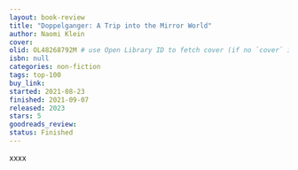```yaml
---
layout: book-review
title: "Doppelganger: A Trip into the Mirror World"
author: Naomi Klein
cover: 
olid: OL48268792M # use Open Library ID to fetch cover (if no `cover` is provided)  
isbn: null
categories: non-fiction 
tags: top-100
buy_link:
started: 2021-08-23
finished: 2021-09-07
released: 2023
stars: 5
goodreads_review: 
status: Finished
---
```

xxxx
